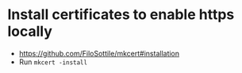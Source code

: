 # Install certificates to enable https locally
- https://github.com/FiloSottile/mkcert#installation
- Run `mkcert -install  `
